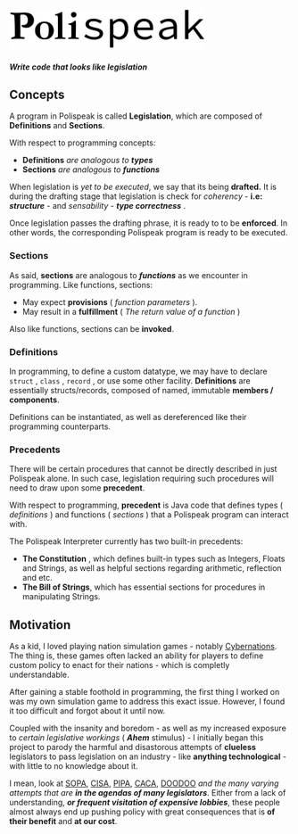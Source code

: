 <img src="https://raw.githubusercontent.com/TypeMonkey/Polispeak/master/polispeak.png" width="350">

####  ***Write code that looks like legislation***

## Concepts
A program in Polispeak is called **Legislation**, which are composed of **Definitions** and **Sections**.

With respect to programming concepts:
- **Definitions** *are analogous to* ***types*** 
- **Sections** *are analogous to* ***functions***

When legislation is *yet to be executed*, we say that its being __drafted.__  It is during the drafting stage that legislation is check for *coherency*  - **i.e:** ***structure*** - and *sensability* - ***type correctness*** .

Once legislation passes the drafting phrase, it is ready to to be **enforced**. 
In other words, the corresponding Polispeak program is ready to be executed.

### Sections
As said, **sections** are analogous to ***functions*** as we encounter in programming. Like functions, sections:

- May expect **provisions** ( *function parameters*  ).
- May result in a **fulfillment** ( *The return value of a function*  )

Also like functions, sections can be **invoked**.

### Definitions
In programming, to define a custom datatype, we may have to declare `struct` , `class` , `record` , or use some other facility. **Definitions** are essentially structs/records, composed of named, immutable **members / components**. 

Definitions can be instantiated, as well as dereferenced like their programming counterparts.

### Precedents 
There will be certain procedures that cannot be directly described in just Polispeak alone. In such case, legislation requiring such procedures will need to draw upon some **precedent**.

With respect to programming, **precedent** is Java code that defines types ( *definitions* ) and functions ( *sections* ) that a Polispeak program can interact with.

The Polispeak Interpreter currently has two built-in precedents:
- **The Constitution** , which defines built-in types such as Integers, Floats and Strings, as well as helpful sections regarding arithmetic, reflection and etc.
- **The Bill of Strings**, which has essential sections for procedures in manipulating Strings.

## Motivation
As a kid, I loved playing nation simulation games - notably [Cybernations](https://www.cybernations.net/default.asp). The thing is, these games often lacked an ability for players to define custom policy to enact for their nations - which is completly understandable. 

After gaining a stable foothold in programming, the first thing I worked on was my own simulation game to address this exact issue. However, I found it too difficult and forgot about it until now. 

Coupled with the insanity and boredom - as well as my increased exposure to *certain legislative workings* ( ***Ahem*** stimulus) - I initially began this project to parody
the harmful and disastorous attempts of **clueless** legislators to pass legislation on an industry - like **anything technological** - with little to no knowledge about it.

I mean, look at [SOPA](https://en.wikipedia.org/wiki/Stop_Online_Piracy_Act), 
[CISA](https://en.wikipedia.org/wiki/Cybersecurity_Information_Sharing_Act), 
[PIPA](https://en.wikipedia.org/wiki/PROTECT_IP_Act), 
[CACA](https://en.wikipedia.org/wiki/Ajit_Pai), 
[DOODOO](https://i.imgur.com/rT5RRtY.jpg) 
*and the many varying attempts that are **in the agendas of many legislators***. 
Either from a lack of understanding, ***or frequent visitation of expensive lobbies***, these people almost always end up pushing policy with great consequences that is **of their benefit** and **at our cost**.

